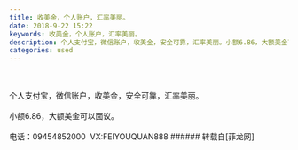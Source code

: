 ```yaml
---
title: 收美金，个人账户，汇率美丽。
date: 2018-9-22 15:22
keywords: 收美金，个人账户，汇率美丽。
description: 个人支付宝，微信账户，收美金，安全可靠，汇率美丽。小额6.86，大额美金可以面议。电话：09454852000  VX:FEIYOUQUAN888
categories: used
---
```

<td class="t_f" id="postmessage_1862510">

<br/>
<br/>
个人支付宝，微信账户，收美金，安全可靠，汇率美丽。<br/>
<br/>
小额6.86，大额美金可以面议。<br/>
<br/>
电话：09454852000  VX:FEIYOUQUAN888</td>
###### 转载自[菲龙网]